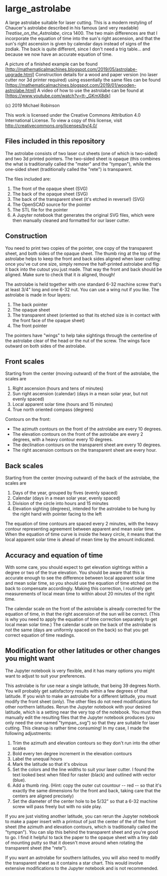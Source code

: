 # large_astrolabe
A large astrolabe suitable for laser cutting.  This is a modern restyling of Chaucer's astrolabe described in his famous (and very readable) _Treatise_on_the_Astrolabe_, circa 1400.  The two main differences are that I incorporate the equation of time into the sun's right ascension, and that the sun's right ascension is given by calendar days instead of signs of the zodiak.  The back is quite different, since I don't need a trig table... and because we now have an accurate equation of time.

A picture of a finished example can be found [http://mathematicalmachines.blogspot.com/2019/05/astrolabe-upgrade.html]
Construction details for a wood and paper version (no laser cutter nor 3d printer required) using essentially the same files can be found [https://mathematicalmachines.blogspot.com/2019/01/wooden-astrolabe.html]
A video of how to use the astrolabe can be found at [https://www.youtube.com/watch?v=tt-_GKmX8dk]

(c) 2019 Michael Robinson

This work is licensed under the Creative Commons Attribution 4.0 International License. 
To view a copy of this license, visit http://creativecommons.org/licenses/by/4.0/

## Files included in this repository
The astrolabe consists of two laser cut sheets (one of which is two-sided) and two 3d printed pointers.  The two-sided sheet is opaque (this combines the what is traditionally called the "mater" and the "tympan"), while the one-sided sheet (traditionally called the "rete") is transparent.

The files included are:
1. The front of the opaque sheet (SVG)
2. The back of the opaque sheet (SVG)
3. The back of the transparent sheet (it's etched in reverse!) (SVG)
4. The OpenSCAD source for the pointer
5. The STL file for the pointer
6. A Jupyter notebook that generates the original SVG files, which were then manually cleaned and formatted for our laser cutter.

## Construction
You need to print two copies of the pointer, one copy of the transparent sheet, and both sides of the opaque sheet.  The thumb ring at the top of the astrolabe helps to keep the front and back sides aligned when laser cutting: once you've cut one size, simply remove the half-printed astrolabe and flip it back into the cutout you just made.  That way the front and back should be aligned.  Make sure to check that it *is* aligned, though!

The astrolabe is held together with one standard 6-32 machine screw that's at least 3/4" long and one 6-32 nut.  You can use a wing nut if you like.  The astrolabe is made in four layers:

1. The back pointer
2. The opaque sheet
3. The transparent sheet (oriented so that its etched size is in contact with the front face of the opaque sheet)
4. The front pointer

The pointers have "wings" to help take sightings through the centerline of the astrolabe clear of the head or the nut of the screw.  The wings face outward on both sides of the astrolabe.

## Front scales
Starting from the center (moving outward) of the front of the astrolabe, the scales are
1. Right ascension (hours and tens of minutes)
2. Sun right ascension (calendar) (days in a mean solar year, but not evenly spaced)
3. Local apparent solar time (hours and 15 minutes)
4. True north oriented compass (degrees)

Contours on the front:
* The azimuth contours on the front of the astrolabe are every 10 degrees.
* The elevation contours on the front of the astrolabe are every 2 degrees, with a heavy contour every 10 degrees.
* The declination contours on the transparent sheet are every 10 degrees.
* The right ascension contours on the transparent sheet are every hour.

## Back scales
Starting from the center (moving outward) of the back of the astrolabe, the scales are
1. Days of the year, grouped by fives (evenly spaced)
2. Calendar (days in a mean solar year, evenly spaced)
3. Division of the circle into hours and 15 minutes
4. Elevation sighting (degrees), intended for the astrolabe to be hung by the right hand with pointer facing to the left

The equation of time contours are spaced every 2 minutes, with the heavy contour representing agreement between apparent and mean solar time.  When the equation of time curve is inside the heavy circle, it means that the local apparent solar time is ahead of mean time by the amount indicated.

## Accuracy and equation of time
With some care, you should expect to get elevation sightings within a degree or two of the true elevation.   You should be aware that this is accurate enough to see the difference between local apparent solar time and mean solar time, so you should use the equation of time etched on the back to compensate accordingly.  Making this correction, I routinely get measurements of local mean time to within about 20 minutes of the right time.

The calendar scale on the front of the astrolabe is already corrected for the equation of time, in that the right ascension of the sun will be correct.  (This is why you need to apply the equation of time correction separately to get local mean solar time.)  The calendar scale on the back of the astrolabe is *not* the same (days are uniformly spaced on the back) so that you get correct equation of time readings.

## Modification for other latitudes or other changes you might want
The Jupyter notebook is very flexible, and it has many options you might want to adjust to suit your preferences.

This astrolabe is for use near a single latitude, that being 39 degrees North.  You will probably get satisfactory results within a few degrees of that latitude.  If you wish to make an astrolabe for a different latitude, you must modify the front sheet (only).  The other files do not need modifications for other northern latitudes.  Rerun the Jupyter notebook with your desired latitude, which is a setting near the very top of the notebook.  You must then manually edit the resulting files that the Jupyter notebook produces (you only need the one named "tympan_<latitude>.svg") so that they are suitable for laser cutting.  This cleanup is rather time consuming!  In my case, I made the following adjustments:

1. Trim the azimuth and elevation contours so they don't run into the other scales
2. Bold every ten degree increment in the elevation contours
3. Label the unequal hours
4. Mark the latitude so that it's obvious
5. Set the colors and the line widths to suit your laser cutter.  I found the text looked best when filled for raster (black) and outlined with vector (blue).
6. Add a thumb ring.  (Hint: copy the outer cut countour -- red -- so that it's exactly the same dimensions for the front and back, taking care that the centers are aligned precisely)
7. Set the diameter of the center hole to be 5/32" so that a 6-32 machine screw will pass freely but with no side play.

If you are just visiting another latitude, you can rerun the Jupyter notebook to make a paper insert with a printout of just the center of the of the front sheet (the azimuth and elevation contours, which is traditionally called the "tympan").  You can slip this behind the transparent sheet and you're good to go.  I find it helpful to tack the paper to the opaque sheet with a tiny dab of mounting putty so that it doesn't move around when rotating the transparent sheet (the "rete").

If you want an astrolabe for southern latitudes, you will also need to modify the transparent sheet as it contains a star chart.  This would involve extensive modifications to the Jupyter notebook and is not recommended.
